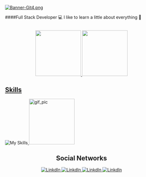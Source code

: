 [![Banner-Git4.png](https://i.postimg.cc/TPfk0LpD/Banner-Git4.png)](https://postimg.cc/4Y2bN3vf)

####Full Stack Developer :computer:  I like to learn a little about everything :space_invader:

##

<div align="center">
  <a href="https://github.com/LucianoCassarini">
  <img height="150em" src="https://github-readme-stats.vercel.app/api?username=LucianoCassarini&show_icons=true&theme=react&include_all_commits=true&count_private=true"/>
  <img height="150em" src="https://github-readme-stats.vercel.app/api/top-langs/?username=LucianoCassarini&layout=compact&langs_count=7&theme=react"/>
</div>
  
 
  </div>

##

<div aling="center">
  <h2>Skills</h2>
  
  <a href="https://skillicons.dev">
    <img style="display: inline-block;" alt="My Skills" src="https://skillicons.dev/icons?i=js,html,css,nodejs,react,angular,bootstrap,mysql,cs,dotnet,py&perline=7">
  </a>

  <img style="display: inline-block;" alt="gif_pic" height="150" style="border-radius: 50px;" src="https://media.giphy.com/media/13HgwGsXF0aiGY/giphy.gif">
</div>




##
<div align="center">
  <h2>Social Networks</h2>
  <a href="https://www.linkedin.com/in/lcassarini/">
    <img alt="LinkdIn" src="https://img.shields.io/badge/LinkedIn-0077B5?style=for-the-badge&logo=linkedin&logoColor=white">
  </a>
  <a href="https://www.linkedin.com/in/lcassarini/">
    <img alt="LinkdIn" src="https://img.shields.io/badge/LinkedIn-0077B5?style=for-the-badge&logo=linkedin&logoColor=white">
  </a>
  <a href="https://www.linkedin.com/in/lcassarini/">
    <img alt="LinkdIn" src="https://img.shields.io/badge/LinkedIn-0077B5?style=for-the-badge&logo=linkedin&logoColor=white">
  </a>
  <a href="https://www.linkedin.com/in/lcassarini/">
    <img alt="LinkdIn" src="https://img.shields.io/badge/LinkedIn-0077B5?style=for-the-badge&logo=linkedin&logoColor=white">
  </a>
</div>

